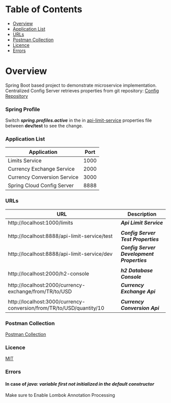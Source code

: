 # Table of Contents
- [Overview](#overview)
- [Application List](#application-list)
- [URLs](#urls)
- [Postman Collection](#postman-collection)
- [Licence](#licence)
- [Errors](#errors)

# Overview
Spring Boot based project to demonstrate microservice implementation.
Centralized Config Server retrieves properties from git repository: [Config Repository](https://github.com/muratcanabay/config-repo)

### Spring Profile
Switch ***spring.profiles.active*** in the in [api-limit-service](api-limit-service/src/main/resources/application.yaml) properties file between **dev/test** to see the change.

### Application List

| Application                 | Port |
|-----------------------------|------|
| Limits Service              | 1000 |
| Currency Exchange Service   | 2000 |
| Currency Conversion Service | 3000 |
| Spring Cloud Config Server  | 8888 |

### URLs

| URL                                                                  | Description                                |
|----------------------------------------------------------------------|--------------------------------------------|
| http://localhost:1000/limits                                         | ***Api Limit Service***                    |
|                                                                      |                                            |
| http://localhost:8888/api-limit-service/test                         | ***Config Server Test Properties***        |
| http://localhost:8888/api-limit-service/dev                          | ***Config Server Development Properties*** |
|                                                                      |                                            |
| http://localhost:2000/h2-console                                     | ***h2 Database Console***                  |
| http://localhost:2000/currency-exchange/from/TR/to/USD               | ***Currency Exchange Api***                |
|                                                                      |                                            |
| http://localhost:3000/currency-conversion/from/TR/to/USD/quantity/10 | ***Currency Conversion Api***              |

### Postman Collection

[Postman Collection](spring-microservice-example.postman_collection.json)

### Licence

[MIT](LICENSE.MIT)

### Errors
#### In case of ***java: variable first not initialized in the default constructor***

Make sure to Enable Lombok Annotation Processing
